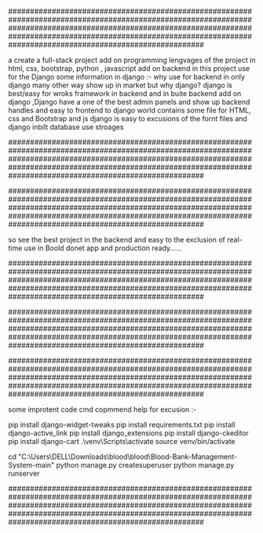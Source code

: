 
#############################################################################################################################################################################################################################################################################

a create a full-stack project 
add on programming lengvages  of the project in html, css, bootstrap, python , javascript
add on backend in this project use for the Django 
some information in django :-  why use for backend in only django many other way show up in market but why django? 
django is best/easy for wroks framework in backend and in buite backend add on django ,Django have a one of the best admin panels and show up backend handles and easy to frontend to django world contains some file for HTML, css and Bootstrap and js 
django is easy to excusions of the fornt files and django inbilt database use  stroages 

#############################################################################################################################################################################################################################################################################


#############################################################################################################################################################################################################################################################################


so  see  the best project in the backend and easy to the exclusion of  real-time use in Boold donet app and production ready......

#############################################################################################################################################################################################################################################################################

#############################################################################################################################################################################################################################################################################

#############################################################################################################################################################################################################################################################################

some improtent code cmd copmmend help for excusion :-

pip install django-widget-tweaks
pip install requirements.txt
pip install django-active_link
pip install django_extensions
pip install django-ckeditor
pip install django-cart
.\venv\Scripts\activate
source venv/bin/activate

cd "C:\Users\DELL\Downloads\blood\blood\Blood-Bank-Management-System-main"
python manage.py createsuperuser
python manage.py runserver

#############################################################################################################################################################################################################################################################################

